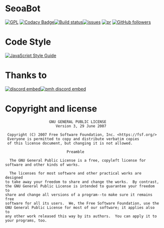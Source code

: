 # SeoaBot

[![GPL](https://img.shields.io/github/license/ttakkku/SeoaBot.svg)](https://github.com/ttakkku/SeoaBot/blob/master/LICENSE)
[![Codacy Badge](https://api.codacy.com/project/badge/Grade/c9b69f9e4ba649cf8d17503ddbd1ff6c)](https://app.codacy.com/app/ttakkku/SeoaBot?utm_source=github.com&utm_medium=referral&utm_content=ttakkku/SeoaBot&utm_campaign=Badge_Grade_Dashboard)[![Build status](https://ci.appveyor.com/api/projects/status/oguh0cnta2kc74ex?svg=true)](https://ci.appveyor.com/project/ttakkku/seoabot)[![issues](https://img.shields.io/github/issues/ttakkku/SeoaBot.svg)](https://github.com/ttakkku/SeoaBot/issues)
[![pr](https://img.shields.io/github/issues-pr/ttakkku/SeoaBot.svg)](https://github.com/ttakkku/SeoaBot/pulls)
[![GitHub followers](https://img.shields.io/github/followers/ttakkku.svg?label=Flollow&style=social)](https://github.com/ttakkku)

# Code Style

[![JavaScript Style Guide](https://cdn.rawgit.com/standard/standard/master/badge.svg)](https://github.com/standard/standard)


# Thanks to

[![discord embed](https://discordapp.com/api/guilds/558296123794653206/embed.png?style=banner2)](https://discord.gg/KNBGZU2)[![pmh discord embed](https://discordapp.com/api/guilds/541782241131495434/embed.png?style=banner2)](https://discord.gg/yhuURsY)

# Copyright and license
```
                    GNU GENERAL PUBLIC LICENSE
                       Version 3, 29 June 2007

 Copyright (C) 2007 Free Software Foundation, Inc. <https://fsf.org/>
 Everyone is permitted to copy and distribute verbatim copies
 of this license document, but changing it is not allowed.

                            Preamble

  The GNU General Public License is a free, copyleft license for
software and other kinds of works.

  The licenses for most software and other practical works are designed
to take away your freedom to share and change the works.  By contrast,
the GNU General Public License is intended to guarantee your freedom to
share and change all versions of a program--to make sure it remains free
software for all its users.  We, the Free Software Foundation, use the
GNU General Public License for most of our software; it applies also to
any other work released this way by its authors.  You can apply it to
your programs, too.
```
